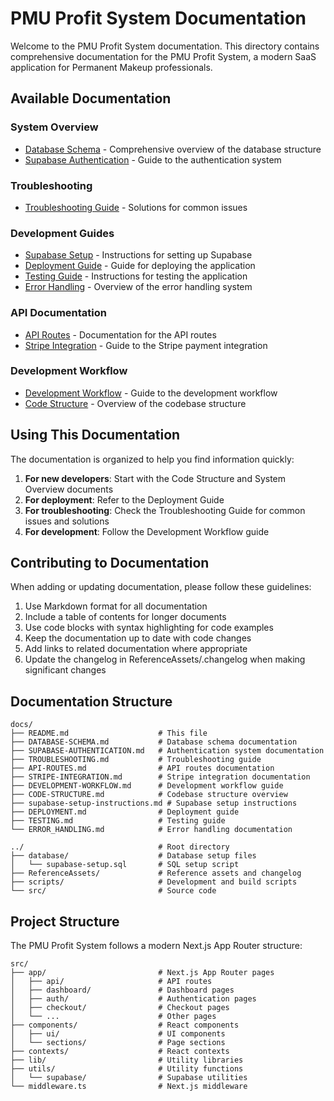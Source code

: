 # PMU Profit System Documentation

Welcome to the PMU Profit System documentation. This directory contains comprehensive documentation for the PMU Profit System, a modern SaaS application for Permanent Makeup professionals.

## Available Documentation

### System Overview
- [Database Schema](DATABASE-SCHEMA.md) - Comprehensive overview of the database structure
- [Supabase Authentication](SUPABASE-AUTHENTICATION.md) - Guide to the authentication system

### Troubleshooting
- [Troubleshooting Guide](TROUBLESHOOTING.md) - Solutions for common issues

### Development Guides
- [Supabase Setup](supabase-setup-instructions.md) - Instructions for setting up Supabase
- [Deployment Guide](DEPLOYMENT.md) - Guide for deploying the application
- [Testing Guide](TESTING.md) - Instructions for testing the application
- [Error Handling](ERROR_HANDLING.md) - Overview of the error handling system

### API Documentation
- [API Routes](API-ROUTES.md) - Documentation for the API routes
- [Stripe Integration](STRIPE-INTEGRATION.md) - Guide to the Stripe payment integration

### Development Workflow
- [Development Workflow](DEVELOPMENT-WORKFLOW.md) - Guide to the development workflow
- [Code Structure](CODE-STRUCTURE.md) - Overview of the codebase structure

## Using This Documentation

The documentation is organized to help you find information quickly:

1. **For new developers**: Start with the Code Structure and System Overview documents
2. **For deployment**: Refer to the Deployment Guide
3. **For troubleshooting**: Check the Troubleshooting Guide for common issues and solutions
4. **For development**: Follow the Development Workflow guide

## Contributing to Documentation

When adding or updating documentation, please follow these guidelines:

1. Use Markdown format for all documentation
2. Include a table of contents for longer documents
3. Use code blocks with syntax highlighting for code examples
4. Keep the documentation up to date with code changes
5. Add links to related documentation where appropriate
6. Update the changelog in ReferenceAssets/.changelog when making significant changes

## Documentation Structure

```
docs/
├── README.md                    # This file
├── DATABASE-SCHEMA.md           # Database schema documentation
├── SUPABASE-AUTHENTICATION.md   # Authentication system documentation
├── TROUBLESHOOTING.md           # Troubleshooting guide
├── API-ROUTES.md                # API routes documentation
├── STRIPE-INTEGRATION.md        # Stripe integration documentation
├── DEVELOPMENT-WORKFLOW.md      # Development workflow guide
├── CODE-STRUCTURE.md            # Codebase structure overview
├── supabase-setup-instructions.md # Supabase setup instructions
├── DEPLOYMENT.md                # Deployment guide
├── TESTING.md                   # Testing guide
└── ERROR_HANDLING.md            # Error handling documentation

../                              # Root directory
├── database/                    # Database setup files
│   └── supabase-setup.sql       # SQL setup script
├── ReferenceAssets/             # Reference assets and changelog
├── scripts/                     # Development and build scripts
└── src/                         # Source code
```

## Project Structure

The PMU Profit System follows a modern Next.js App Router structure:

```
src/
├── app/                         # Next.js App Router pages
│   ├── api/                     # API routes
│   ├── dashboard/               # Dashboard pages
│   ├── auth/                    # Authentication pages
│   ├── checkout/                # Checkout pages
│   └── ...                      # Other pages
├── components/                  # React components
│   ├── ui/                      # UI components
│   └── sections/                # Page sections
├── contexts/                    # React contexts
├── lib/                         # Utility libraries
├── utils/                       # Utility functions
│   └── supabase/                # Supabase utilities
└── middleware.ts                # Next.js middleware
``` 